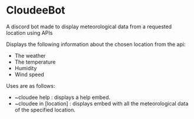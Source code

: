 # CloudeeBot
A discord bot made to display meteorological data from a requested location using APIs

Displays the following information about the chosen location from the api:
- The weather
- The temperature
- Humidity
- Wind speed

Uses are as follows:
- \~cloudee help : displays a help embed.
- \~cloudee in [location] : displays embed with all the meteorological data of the specified location. 
